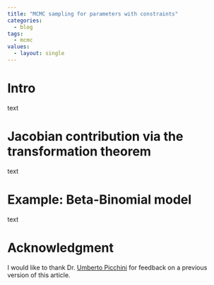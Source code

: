 ```yaml
---
title: "MCMC sampling for parameters with constraints"
categories:
  - blog
tags:
  - mcmc
values:
  - layout: single
---
```


# Intro

text

# Jacobian contribution via the transformation theorem

text

# Example: Beta-Binomial model

text

# Acknowledgment

I would like to thank Dr. [Umberto Picchini](https://umbertopicchini.github.io/) for feedback on a previous version of this article.

